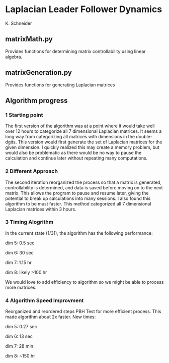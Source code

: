 # Laplacian Leader Follower Dynamics

K. Schneider

## matrixMath.py

Provides functions for determining matrix controllability using linear algebra.

## matrixGeneration.py

Provides functions for generating Laplacian matrices

## Algorithm progress

### 1 Starting point 

The first version of the algorithm was at a point where it would take well over 12 hours to categorize all 7 dimensional Laplacian matrices. It seems a long way from categorizing all matrices with dimensions in the double-dgits. This version would first generate the set of Laplacian matrices for the given dimension. I quickly realized this may create a memory problem, but would also be problematic as there would be no way to pause the calculation and continue later without repeating many computations.

### 2 Different Approach

The second iteration reorganized the process so that a matrix is generated, controllability is determined, and data is saved before moving on to the next matrix. This allows the program to pause and resume later, giving the potential to break up calculations into many sessions. I also found this algorithm to be must faster. This method categorized all 7 dimensional Laplacian matrices within 3 hours.

### 3 Timing Alogrithm

In the current state (1/31), the algorithm has the following performance:

dim 5: 0.5 sec

dim 6: 30 sec

dim 7: 1.15 hr

dim 8: likely >100 hr

We would love to add efficiency to algorithm so we might be able to process more matrices.

### 4 Algorithm Speed Improvment 

Reorganized and reordered steps PBH Test for more efficient process. This made algorithm about 2x faster. New times: 

dim 5: 0.27 sec

dim 6: 13 sec

dim 7: 28 min

dim 8: ~150 hr
